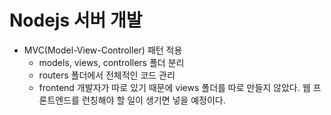 # Nodejs 서버 개발

* MVC(Model-View-Controller) 패턴 적용
  - models, views, controllers 폴더 분리
  - routers 폴더에서 전체적인 코드 관리
  - frontend 개발자가 따로 있기 때문에 views 폴더를 따로 만들지 않았다. 웹 프론트엔드를 런칭해야 할 일이 생기면 넣을 예정이다.

